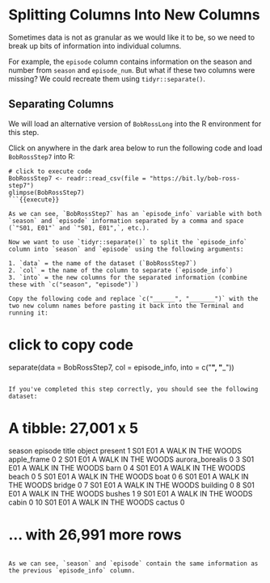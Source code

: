 # Splitting Columns Into New Columns

Sometimes data is not as granular as we would like it to be, so we need to break up bits of information into individual columns.

For example, the `episode` column contains information on the season and number from `season` and `episode_num`. But what if these two columns were missing? We could recreate them using `tidyr::separate()`.

## Separating Columns

We will load an alternative version of `BobRossLong` into the R environment for this step.

Click on anywhere in the dark area below to run the following code and load `BobRossStep7` into R:

```
# click to execute code
BobRossStep7 <- readr::read_csv(file = "https://bit.ly/bob-ross-step7")
glimpse(BobRossStep7)
```{{execute}}

As we can see, `BobRossStep7` has an `episode_info` variable with both `season` and `episode` information separated by a comma and space (`"S01, E01"` and `"S01, E01",`, etc.).

Now we want to use `tidyr::separate()` to split the `episode_info` column into `season` and `episode` using the following arguments:

1. `data` = the name of the dataset (`BobRossStep7`)
2. `col` = the name of the column to separate (`episode_info`)
3. `into` = the new columns for the separated information (combine these with `c("season", "episode")`)

Copy the following code and replace `c("______", "_______")` with the two new column names before pasting it back into the Terminal and running it:

```
# click to copy code
separate(data = BobRossStep7, col = episode_info, into = c("______", "_______"))
```{{copy}}

If you've completed this step correctly, you should see the following dataset:

```
# A tibble: 27,001 x 5
   season episode title               object          present
   <chr>  <chr>   <chr>               <chr>             <dbl>
 1 S01    E01     A WALK IN THE WOODS apple_frame           0
 2 S01    E01     A WALK IN THE WOODS aurora_borealis       0
 3 S01    E01     A WALK IN THE WOODS barn                  0
 4 S01    E01     A WALK IN THE WOODS beach                 0
 5 S01    E01     A WALK IN THE WOODS boat                  0
 6 S01    E01     A WALK IN THE WOODS bridge                0
 7 S01    E01     A WALK IN THE WOODS building              0
 8 S01    E01     A WALK IN THE WOODS bushes                1
 9 S01    E01     A WALK IN THE WOODS cabin                 0
10 S01    E01     A WALK IN THE WOODS cactus                0
# … with 26,991 more rows
```

As we can see, `season` and `episode` contain the same information as the previous `episode_info` column.
